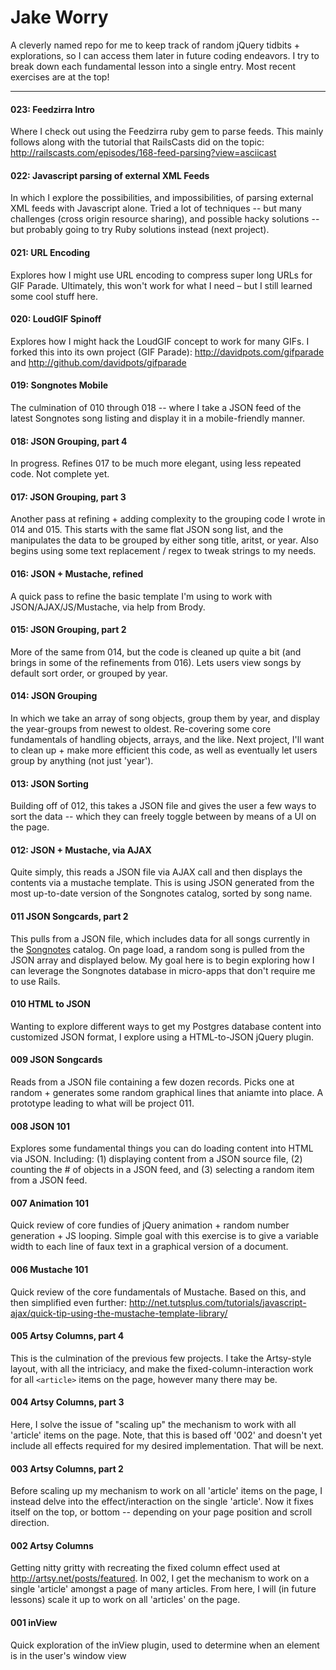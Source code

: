 # Jake Worry

A cleverly named repo for me to keep track of random jQuery tidbits + explorations, so I can access them later in future coding endeavors. I try to break down each fundamental lesson into a single entry. Most recent exercises are at the top!

---

#### 023: Feedzirra Intro
Where I check out using the Feedzirra ruby gem to parse feeds. This mainly follows along with the tutorial that RailsCasts did on the topic: http://railscasts.com/episodes/168-feed-parsing?view=asciicast

#### 022: Javascript parsing of external XML Feeds
In which I explore the possibilities, and impossibilities, of parsing external XML feeds with Javascript alone. Tried a lot of techniques -- but many challenges (cross origin resource sharing), and possible hacky solutions -- but probably going to try Ruby solutions instead (next project).

#### 021: URL Encoding
Explores how I might use URL encoding to compress super long URLs for GIF Parade. Ultimately, this won't work for what I need – but I still learned some cool stuff here.

#### 020: LoudGIF Spinoff
Explores how I might hack the LoudGIF concept to work for many GIFs. I forked this into its own project (GIF Parade): http://davidpots.com/gifparade and http://github.com/davidpots/gifparade

#### 019: Songnotes Mobile
The culmination of 010 through 018 -- where I take a JSON feed of the latest Songnotes song listing and display it in a mobile-friendly manner.

#### 018: JSON Grouping, part 4
In progress. Refines 017 to be much more elegant, using less repeated code. Not complete yet.

#### 017: JSON Grouping, part 3
Another pass at refining + adding complexity to the grouping code I wrote in 014 and 015. This starts with the same flat JSON song list, and the manipulates the data to be grouped by either song title, aritst, or year. Also begins using some text replacement / regex to tweak strings to my needs.

#### 016: JSON + Mustache, refined
A quick pass to refine the basic template I'm using to work with JSON/AJAX/JS/Mustache, via help from Brody.

#### 015: JSON Grouping, part 2
More of the same from 014, but the code is cleaned up quite a bit (and brings in some of the refinements from 016). Lets users view songs by default sort order, or grouped by year.

#### 014: JSON Grouping
In which we take an array of song objects, group them by year, and display the year-groups from newest to oldest. Re-covering some core fundamentals of handling objects, arrays, and the like. Next project, I'll want to clean up + make more efficient this code, as well as eventually let users group by anything (not just 'year').

#### 013: JSON Sorting
Building off of 012, this takes a JSON file and gives the user a few ways to sort the data -- which they can freely toggle between by means of a UI on the page.

#### 012: JSON + Mustache, via AJAX
Quite simply, this reads a JSON file via AJAX call and then displays the contents via a mustache template. This is using JSON generated from the most up-to-date version of the Songnotes catalog, sorted by song name.

#### 011 JSON Songcards, part 2
This pulls from a JSON file, which includes data for all songs currently in the <a href="http://www.songnotes.cc">Songnotes</a> catalog. On page load, a random song is pulled from the JSON array and displayed below. My goal here is to begin exploring how I can leverage the Songnotes database in micro-apps that don't require me to use Rails.

#### 010 HTML to JSON
Wanting to explore different ways to get my Postgres database content into customized JSON format, I explore using a HTML-to-JSON jQuery plugin.

#### 009 JSON Songcards
Reads from a JSON file containing a few dozen records. Picks one at random + generates some random graphical lines that aniamte into place. A prototype leading to what will be project 011.

#### 008 JSON 101

Explores some fundamental things you can do loading content into HTML via JSON. Including: (1) displaying content from a JSON source file, (2) counting the # of objects in a JSON feed, and (3) selecting a random item from a JSON feed.

#### 007 Animation 101

Quick review of core fundies of jQuery animation + random number generation + JS looping. Simple goal with this exercise is to give a variable width to each line of faux text in a graphical version of a document.

#### 006 Mustache 101

Quick review of the core fundamentals of Mustache. Based on this, and then simplified even further: http://net.tutsplus.com/tutorials/javascript-ajax/quick-tip-using-the-mustache-template-library/

#### 005 Artsy Columns, part 4

This is the culmination of the previous few projects. I take the Artsy-style layout, with all the intriciacy, and make the fixed-column-interaction work for all `<article>` items on the page, however many there may be.

#### 004 Artsy Columns, part 3

Here, I solve the issue of "scaling up" the mechanism to work with all 'article' items on the page. Note, that this is based off '002' and doesn't yet include all effects required for my desired implementation. That will be next.

#### 003 Artsy Columns, part 2

Before scaling up my mechanism to work on all 'article' items on the page, I instead delve into the effect/interaction on the single 'article'. Now it fixes itself on the top, or bottom -- depending on your page position and scroll direction.

#### 002 Artsy Columns

Getting nitty gritty with recreating the fixed column effect used at http://artsy.net/posts/featured. In 002, I get the mechanism to work on a single 'article' amongst a page of many articles. From here, I will (in future lessons) scale it up to work on all 'articles' on the page.

#### 001 inView

Quick exploration of the inView plugin, used to determine when an element is in the user's window view